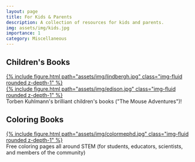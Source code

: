 ```yaml
---
layout: page
title: For Kids & Parents
description: A collection of resources for kids and parents.
img: assets/img/kids.jpg
importance: 1
category: Miscellaneous
---
```

<h2>Children's Books</h2>
<article class ="post-content">
<div class="row mt-3">
    <div class="col-sm mt-3 mt-md-0">
        <a href="https://themouseadventures.com/lindbergh/">{% include figure.html path="assets/img/lindbergh.jpg" class="img-fluid rounded z-depth-1" %}</a>
    </div>
    <div class="col-sm mt-3 mt-md-0">
        <a href="https://themouseadventures.com/edison/">{% include figure.html path="assets/img/edison.jpg" class="img-fluid rounded z-depth-1" %}</a>
    </div>
</div>
<div class="caption">
    Torben Kuhlmann's brilliant children's books ("The Mouse Adventures")!
</div>
</article>

<h2>Coloring Books</h2>
<article class="post-content">
<div class="row mt-3">
    <div class="col-sm mt-3 mt-md-0">
        <a href="https://www.colormephd.org/">{% include figure.html path="assets/img/colormephd.jpg" class="img-fluid rounded z-depth-1" %}</a>
    </div>
</div>
<div class="caption">
    Free coloring pages all around STEM (for students, educators, scientists, and members of the community)
</div>
</article>